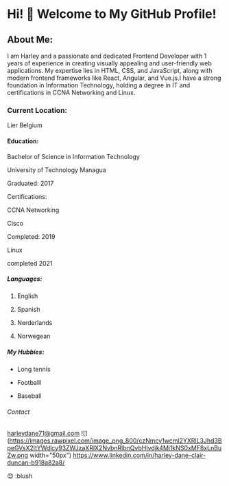 # Hi! 👋 Welcome to My GitHub Profile!

## About Me:

I am Harley and a passionate and dedicated Frontend Developer with 1 years of
experience in creating visually appealing and user-friendly web applications. My
expertise lies in HTML, CSS, and JavaScript, along with modern frontend
frameworks like React, Angular, and Vue.js.I have a strong foundation in
Information Technology, holding a degree in IT and certifications in CCNA
Networking and Linux.

### Current Location:

Lier Belgium

#### Education:

Bachelor of Science in Information Technology

University of Technology Managua

Graduated: 2017

Certifications:

CCNA Networking

Cisco

Completed: 2019

Linux

completed 2021

##### Languages:

1. English

2. Spanish

3. Nerderlands

4. Norwegean

##### My Hubbies:

- Long tennis

- Footballl

- Baseball

###### Contact

harleydane71@gmail.com
![](https://images.rawpixel.com/image_png_800/czNmcy1wcml2YXRlL3Jhd3BpeGVsX2ltYWdlcy93ZWJzaXRlX2NvbnRlbnQvbHIvdjk4Mi1kNS0xMF8xLnBuZw.png width="50px")  https://www.linkedin.com/in/harley-dane-clair-duncan-b918a82a8/

😊 :blush

